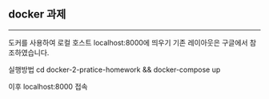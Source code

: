## docker 과제
-----
도커를 사용하여 로컬 호스트 localhost:8000에 띄우기
기존 레이아웃은 구글에서 참조하였습니다.

실행방법
    cd docker-2-pratice-homework && docker-compose up

이후 localhost:8000 접속
